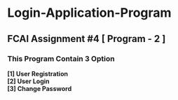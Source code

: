 # Login-Application-Program
## FCAI Assignment #4 [ Program - 2 ]
### This Program Contain 3 Option

**[1] User Registration <br />
[2] User Login <br />
[3] Change Password<br />**


